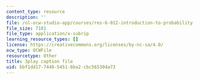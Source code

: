 ```yaml
---
content_type: resource
description: ''
file: /ol-ocw-studio-app/courses/res-6-012-introduction-to-probability-spring-2018/bbf1dd17744854518ba2cbc565304a73_BlO3xyeaZME.vtt
file_size: 7181
file_type: application/x-subrip
learning_resource_types: []
license: https://creativecommons.org/licenses/by-nc-sa/4.0/
ocw_type: OCWFile
resourcetype: Other
title: 3play caption file
uid: bbf1dd17-7448-5451-8ba2-cbc565304a73
---
```


